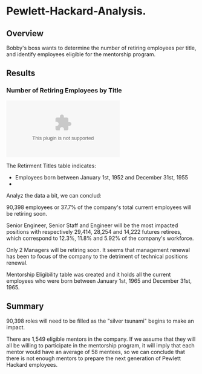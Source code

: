 # Pewlett-Hackard-Analysis.

## Overview

Bobby's boss wants to determine the number of retiring employees per title, and identify employees eligible for the mentorship program. 

## Results

### Number of Retiring Employees by Title

![retirement_titles](/Data/retirement_titles.csv)

The Retirment Titles table indicates:
- Employees born between January 1st, 1952 and December 31st, 1955
- 

Analyz the data a bit, we can conclud:

90,398 employees or 37.7% of the company's total current employees will be retiring soon.

Senior Engineer, Senior Staff and Engineer will be the most impacted positions with respectively 29,414, 28,254 and 14,222 futures retirees, which correspond to 12.3%, 11.8% and 5.92% of the company's workforce.

Only 2 Managers will be retiring soon. It seems that management renewal has been to focus of the company to the detriment of technical positions renewal.

Mentorship Eligibility table was created and it holds all the current employees who were born between January 1st, 1965 and December 31st, 1965.

## Summary

90,398 roles will need to be filled as the "silver tsunami" begins to make an impact.

There are 1,549 eligible mentors in the company. If we assume that they will all be willing to participate in the mentorship program, it will imply that each mentor would have an average of 58 mentees, so we can conclude that there is not enough mentors to prepare the next generation of Pewlett Hackard employees.


